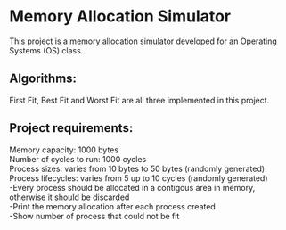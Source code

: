 # Memory Allocation Simulator
This project is a memory allocation simulator developed for an Operating Systems (OS) class.

## Algorithms:
First Fit, Best Fit and Worst Fit are all three implemented in this project.

## Project requirements:

Memory capacity: 1000 bytes  
Number of cycles to run: 1000 cycles  
Process sizes: varies from 10 bytes to 50 bytes (randomly generated)  
Process lifecycles: varies from 5 up to 10 cycles (randomly generated)  
-Every process should be allocated in a contigous area in memory, otherwise it should be discarded  
-Print the memory allocation after each process created  
-Show number of process that could not be fit  

